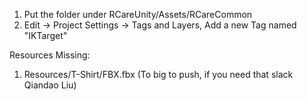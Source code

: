 1. Put the folder under RCareUnity/Assets/RCareCommon
2. Edit → Project Settings → Tags and Layers, Add a new Tag named "IKTarget"


Resources Missing: 
1. Resources/T-Shirt/FBX.fbx
(To big to push, if you need that slack Qiandao Liu)
